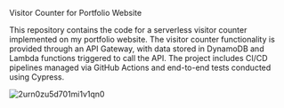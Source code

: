 Visitor Counter for Portfolio Website

This repository contains the code for a serverless visitor counter implemented on my portfolio website. The visitor counter functionality is provided through an API Gateway, with data stored in DynamoDB and Lambda functions triggered to call the API. The project includes CI/CD pipelines managed via GitHub Actions and end-to-end tests conducted using Cypress.


![2urn0zu5d701mi1v1qn0](https://github.com/SeunScape/AWS_SAM_LAMBDA_API_GATEWAY/assets/69199129/7d6b667d-675a-4aec-a336-2e81bb4e4cc8)
